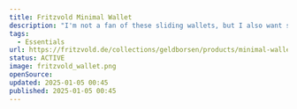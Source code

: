 ```yaml
---
title: Fritzvold Minimal Wallet
description: "I'm not a fan of these sliding wallets, but I also want something small that can hold a few coins and bills. Recycled paper artificial leather that is super durable."
tags:
  - Essentials
url: https://fritzvold.de/collections/geldborsen/products/minimal-wallet-erweitertes-muenzfach-rfid
status: ACTIVE
image: fritzvold_wallet.png
openSource:
updated: 2025-01-05 00:45
published: 2025-01-05 00:45
---
```

